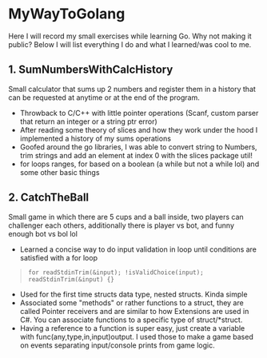 # MyWayToGolang
Here I will record my small exercises while learning Go. Why not making it public?
Below I will list everything I do and what I learned/was cool to me.

## 1. SumNumbersWithCalcHistory

Small calculator that sums up 2 numbers and register them in a history that can be requested at anytime or at the end of the program.

- Throwback to C/C++ with little pointer operations (Scanf, custom parser that return an integer or a string ptr error)
- After reading some theory of slices and how they work under the hood I implemented a history of my sums operations
- Goofed around the go libraries, I was able to convert string to Numbers, trim strings and add an element at index 0 with the slices package util!
- for loops ranges, for based on a boolean (a while but not a while lol) and some other basic things 

## 2. CatchTheBall

Small game in which there are 5 cups and a ball inside, two players can challenger each others, additionally there is player vs bot, and funny enough bot vs bol lol

- Learned a concise way to do input validation in loop until conditions are satisfied with a for loop
> ```for readStdinTrim(&input); !isValidChoice(input); readStdinTrim(&input) {}```
- Used for the first time structs data type, nested structs. Kinda simple
- Associated some "methods" or rather functions to a struct, they are called Pointer receivers and are similar to how Extensions are used in C#. You can associate functions to a specific type of struct/*struct.
- Having a reference to a function is super easy, just create a variable with func(any,type,in,input)output. I used those to make a game based on events separating input/console prints from game logic.

